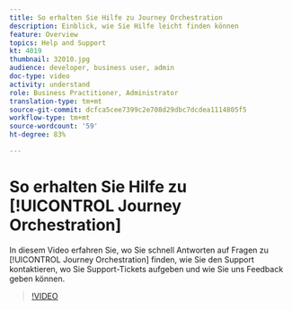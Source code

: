```yaml
---
title: So erhalten Sie Hilfe zu Journey Orchestration
description: Einblick, wie Sie Hilfe leicht finden können
feature: Overview
topics: Help and Support
kt: 4019
thumbnail: 32010.jpg
audience: developer, business user, admin
doc-type: video
activity: understand
role: Business Practitioner, Administrator
translation-type: tm+mt
source-git-commit: dcfca5cee7399c2e708d29dbc7dcdea1114805f5
workflow-type: tm+mt
source-wordcount: '59'
ht-degree: 83%

---
```



# So erhalten Sie Hilfe zu [!UICONTROL Journey Orchestration]

In diesem Video erfahren Sie, wo Sie schnell Antworten auf Fragen zu [!UICONTROL Journey Orchestration] finden, wie Sie den Support kontaktieren, wo Sie Support-Tickets aufgeben und wie Sie uns Feedback geben können.

>[!VIDEO](https://video.tv.adobe.com/v/32010?quality=12)
